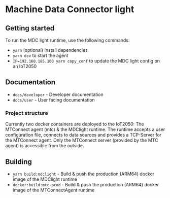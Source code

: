 # Machine Data Connector light

## Getting started

To run the MDC light runtime, use the following commands:

- `yarn` (optional) Install dependencies
- `yarn dev` to start the agent
- `IP=192.168.185.100 yarn copy_conf` to update the MDC light config on an IoT2050

## Documentation

- `docs/developer` - Developer documentation
- `docs/user` - User facing documentation

### Project structure

Currently two docker containers are deployed to the IoT2050: The MTConnect agent (mtc) & the MDClight runtime.
The runtime accepts a user configuration file, connects to data sources and provides a TCP-Server for the MTConnect agent.
Only the MTConnect server (provided by the MTC agent) is accessible from the outside.

## Building

- `yarn build:mdclight` - Build & push the production (ARM64) docker image of the MDClight runtime
- `docker:build:mtc-prod` - Build & push the production (ARM64) docker image of the MTConnectAgent runtime

